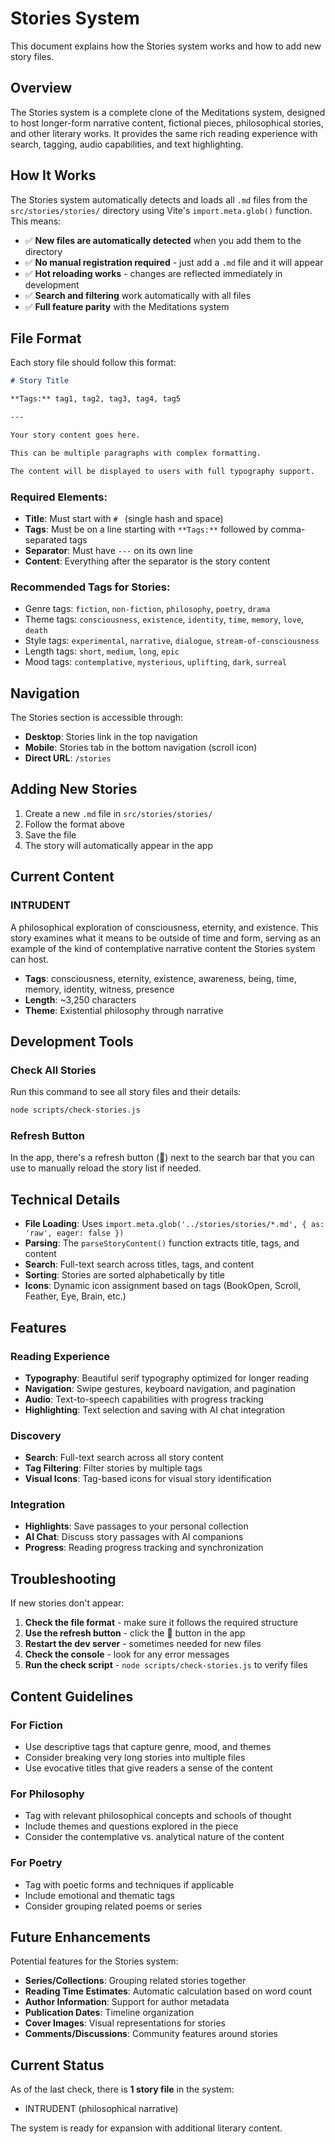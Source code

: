 # Stories System

This document explains how the Stories system works and how to add new story files.

## Overview

The Stories system is a complete clone of the Meditations system, designed to host longer-form narrative content, fictional pieces, philosophical stories, and other literary works. It provides the same rich reading experience with search, tagging, audio capabilities, and text highlighting.

## How It Works

The Stories system automatically detects and loads all `.md` files from the `src/stories/stories/` directory using Vite's `import.meta.glob()` function. This means:

- ✅ **New files are automatically detected** when you add them to the directory
- ✅ **No manual registration required** - just add a `.md` file and it will appear
- ✅ **Hot reloading works** - changes are reflected immediately in development
- ✅ **Search and filtering** work automatically with all files
- ✅ **Full feature parity** with the Meditations system

## File Format

Each story file should follow this format:

```markdown
# Story Title

**Tags:** tag1, tag2, tag3, tag4, tag5

---

Your story content goes here.

This can be multiple paragraphs with complex formatting.

The content will be displayed to users with full typography support.
```

### Required Elements:
- **Title**: Must start with `# ` (single hash and space)
- **Tags**: Must be on a line starting with `**Tags:**` followed by comma-separated tags
- **Separator**: Must have `---` on its own line
- **Content**: Everything after the separator is the story content

### Recommended Tags for Stories:
- Genre tags: `fiction`, `non-fiction`, `philosophy`, `poetry`, `drama`
- Theme tags: `consciousness`, `existence`, `identity`, `time`, `memory`, `love`, `death`
- Style tags: `experimental`, `narrative`, `dialogue`, `stream-of-consciousness`
- Length tags: `short`, `medium`, `long`, `epic`
- Mood tags: `contemplative`, `mysterious`, `uplifting`, `dark`, `surreal`

## Navigation

The Stories section is accessible through:
- **Desktop**: Stories link in the top navigation
- **Mobile**: Stories tab in the bottom navigation (scroll icon)
- **Direct URL**: `/stories`

## Adding New Stories

1. Create a new `.md` file in `src/stories/stories/`
2. Follow the format above
3. Save the file
4. The story will automatically appear in the app

## Current Content

### INTRUDENT
A philosophical exploration of consciousness, eternity, and existence. This story examines what it means to be outside of time and form, serving as an example of the kind of contemplative narrative content the Stories system can host.

- **Tags**: consciousness, eternity, existence, awareness, being, time, memory, identity, witness, presence
- **Length**: ~3,250 characters
- **Theme**: Existential philosophy through narrative

## Development Tools

### Check All Stories
Run this command to see all story files and their details:

```bash
node scripts/check-stories.js
```

### Refresh Button
In the app, there's a refresh button (🔄) next to the search bar that you can use to manually reload the story list if needed.

## Technical Details

- **File Loading**: Uses `import.meta.glob('../stories/stories/*.md', { as: 'raw', eager: false })`
- **Parsing**: The `parseStoryContent()` function extracts title, tags, and content
- **Search**: Full-text search across titles, tags, and content
- **Sorting**: Stories are sorted alphabetically by title
- **Icons**: Dynamic icon assignment based on tags (BookOpen, Scroll, Feather, Eye, Brain, etc.)

## Features

### Reading Experience
- **Typography**: Beautiful serif typography optimized for longer reading
- **Navigation**: Swipe gestures, keyboard navigation, and pagination
- **Audio**: Text-to-speech capabilities with progress tracking
- **Highlighting**: Text selection and saving with AI chat integration

### Discovery
- **Search**: Full-text search across all story content
- **Tag Filtering**: Filter stories by multiple tags
- **Visual Icons**: Tag-based icons for visual story identification

### Integration
- **Highlights**: Save passages to your personal collection
- **AI Chat**: Discuss story passages with AI companions
- **Progress**: Reading progress tracking and synchronization

## Troubleshooting

If new stories don't appear:

1. **Check the file format** - make sure it follows the required structure
2. **Use the refresh button** - click the 🔄 button in the app
3. **Restart the dev server** - sometimes needed for new files
4. **Check the console** - look for any error messages
5. **Run the check script** - `node scripts/check-stories.js` to verify files

## Content Guidelines

### For Fiction
- Use descriptive tags that capture genre, mood, and themes
- Consider breaking very long stories into multiple files
- Use evocative titles that give readers a sense of the content

### For Philosophy
- Tag with relevant philosophical concepts and schools of thought
- Include themes and questions explored in the piece
- Consider the contemplative vs. analytical nature of the content

### For Poetry
- Tag with poetic forms and techniques if applicable
- Include emotional and thematic tags
- Consider grouping related poems or series

## Future Enhancements

Potential features for the Stories system:
- **Series/Collections**: Grouping related stories together
- **Reading Time Estimates**: Automatic calculation based on word count
- **Author Information**: Support for author metadata
- **Publication Dates**: Timeline organization
- **Cover Images**: Visual representations for stories
- **Comments/Discussions**: Community features around stories

## Current Status

As of the last check, there is **1 story file** in the system:
- INTRUDENT (philosophical narrative)

The system is ready for expansion with additional literary content.


